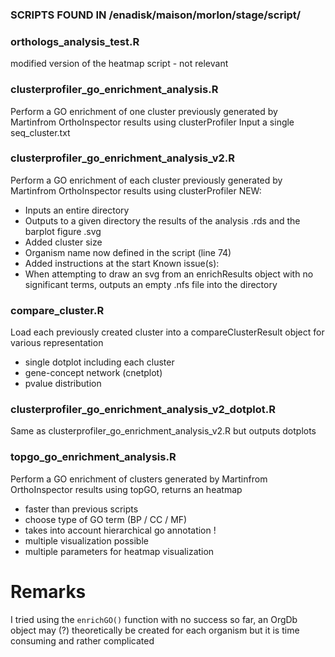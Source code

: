 ### SCRIPTS FOUND IN /enadisk/maison/morlon/stage/script/ ###

### orthologs_analysis_test.R 
modified version of the heatmap script - not relevant

### clusterprofiler_go_enrichment_analysis.R 
Perform a GO enrichment of one cluster previously generated by Martinfrom OrthoInspector results using clusterProfiler
Input a single seq_cluster.txt

### clusterprofiler_go_enrichment_analysis_v2.R 
Perform a GO enrichment of each cluster previously generated by Martinfrom OrthoInspector results using clusterProfiler
NEW:
- Inputs an entire directory
- Outputs to a given directory the results of the analysis .rds and the barplot figure .svg 
- Added cluster size
- Organism name now defined in the script (line 74)
- Added instructions at the start 
Known issue(s):
- When attempting to draw an svg from an enrichResults object with no significant terms, outputs an empty .nfs file into the directory

### compare_cluster.R
Load each previously created cluster into a compareClusterResult object for various representation
- single dotplot including each cluster
- gene-concept network (cnetplot)
- pvalue distribution

### clusterprofiler_go_enrichment_analysis_v2_dotplot.R
Same as clusterprofiler_go_enrichment_analysis_v2.R but outputs dotplots

### topgo_go_enrichment_analysis.R
Perform a GO enrichment of clusters generated by Martinfrom OrthoInspector results using topGO, returns an heatmap
- faster than previous scripts
- choose type of GO term (BP / CC / MF)
- takes into account hierarchical go annotation !
- multiple visualization possible
- multiple parameters for heatmap visualization

# Remarks
I tried using the `enrichGO()` function with no success so far, an OrgDb object may (?) theoretically be created for each organism but it is time consuming and rather complicated